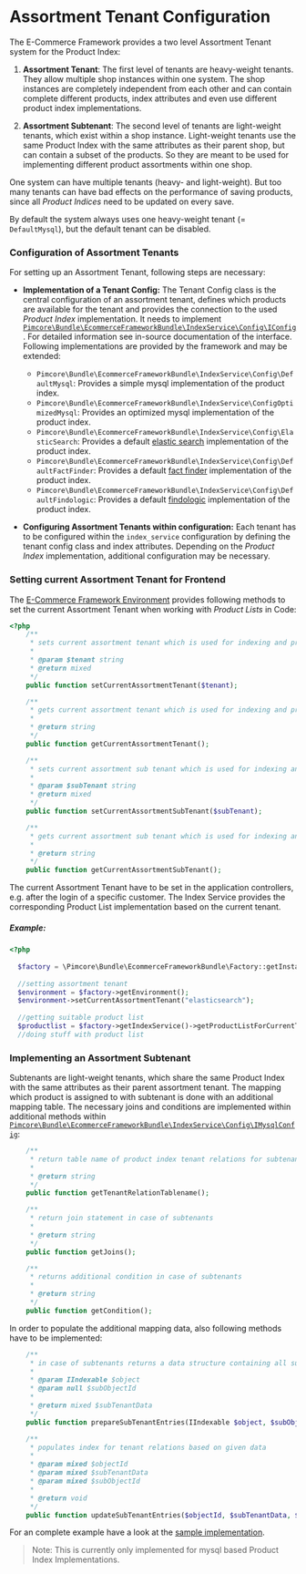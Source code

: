 # Assortment Tenant Configuration

The E-Commerce Framework provides a two level Assortment Tenant system for the Product Index: 

   1. **Assortment Tenant**: The first level of tenants are heavy-weight tenants. They allow multiple shop instances within one 
   system. The shop instances are completely independent from each other and can contain complete different products, 
   index attributes and even use different product index implementations.

   2. **Assortment Subtenant**: The second level of tenants are light-weight tenants, which exist within a shop instance. 
   Light-weight tenants use the same Product Index with the same attributes as their parent shop, but can contain a subset 
   of the products. So they are meant to be used for implementing different product assortments within one shop. 

One system can have multiple tenants (heavy- and light-weight). But too many tenants can have bad effects on the performance 
of saving products, since all *Product Indices* need to be updated on every save. 

By default the system always uses one heavy-weight tenant (= `DefaultMysql`), but the default tenant can be disabled. 


### Configuration of Assortment Tenants
For setting up an Assortment Tenant, following steps are necessary: 

- **Implementation of a Tenant Config:**
The Tenant Config class is the central configuration of an assortment tenant, defines which products are available for 
the tenant and provides the connection to the used *Product Index* implementation. It needs to implement 
[`Pimcore\Bundle\EcommerceFrameworkBundle\IndexService\Config\IConfig`](https://github.com/pimcore/pimcore/blob/master/pimcore/lib/Pimcore/Bundle/EcommerceFrameworkBundle/IndexService/Config/IConfig.php). 
For detailed information see in-source documentation of the interface. Following implementations are provided by the framework 
and may be extended:
   - `Pimcore\Bundle\EcommerceFrameworkBundle\IndexService\Config\DefaultMysql`: Provides a simple mysql implementation of 
   the product index.
  - `Pimcore\Bundle\EcommerceFrameworkBundle\IndexService\ConfigOptimizedMysql`: Provides an optimized mysql implementation 
  of the product index.
  - `Pimcore\Bundle\EcommerceFrameworkBundle\IndexService\Config\ElasticSearch`: Provides a default [elastic search](https://www.elastic.co/) 
  implementation of the product index.
  - `Pimcore\Bundle\EcommerceFrameworkBundle\IndexService\Config\DefaultFactFinder`: Provides a default [fact finder](http://www.fact-finder.de/) 
  implementation of the product index.
  - `Pimcore\Bundle\EcommerceFrameworkBundle\IndexService\Config\DefaultFindologic`: Provides a default [findologic](https://www.findologic.com/) 
  implementation of the product index.

- **Configuring Assortment Tenants within configuration:** 
Each tenant has to be configured within the `index_service` configuration by defining the tenant config class and index 
attributes. Depending on the *Product Index* implementation, additional configuration may be necessary. 


### Setting current Assortment Tenant for Frontend
The [E-Commerce Framework Environment](https://github.com/pimcore/pimcore/blob/master/pimcore/lib/Pimcore/Bundle/EcommerceFrameworkBundle/IEnvironment.php#L22-L22) 
provides following methods to set the current Assortment Tenant when working with *Product Lists* in Code: 
```php
<?php
    /**
     * sets current assortment tenant which is used for indexing and product lists
     *
     * @param $tenant string
     * @return mixed
     */
    public function setCurrentAssortmentTenant($tenant);

    /**
     * gets current assortment tenant which is used for indexing and product lists
     *
     * @return string
     */
    public function getCurrentAssortmentTenant();

    /**
     * sets current assortment sub tenant which is used for indexing and product lists
     *
     * @param $subTenant string
     * @return mixed
     */
    public function setCurrentAssortmentSubTenant($subTenant);

    /**
     * gets current assortment sub tenant which is used for indexing and product lists
     *
     * @return string
     */
    public function getCurrentAssortmentSubTenant();
```

The current Assortment Tenant have to be set in the application controllers, e.g. after the login of a specific customer. 
The Index Service provides the corresponding Product List implementation based on the current tenant.


##### Example:
```php
<?php
  
  $factory = \Pimcore\Bundle\EcommerceFrameworkBundle\Factory::getInstance();
  
  //setting assortment tenant
  $environment = $factory->getEnvironment();
  $environment->setCurrentAssortmentTenant("elasticsearch");
  
  //getting suitable product list
  $productlist = $factory->getIndexService()->getProductListForCurrentTenant();
  //doing stuff with product list
```


### Implementing an Assortment Subtenant
Subtenants are light-weight tenants, which share the same Product Index with the same attributes as their parent 
assortment tenant.
The mapping which product is assigned to with subtenant is done with an additional mapping table. The necessary 
joins and conditions are implemented within additional methods within 
[`Pimcore\Bundle\EcommerceFrameworkBundle\IndexService\Config\IMysqlConfig`](https://github.com/pimcore/pimcore/blob/master/pimcore/lib/Pimcore/Bundle/EcommerceFrameworkBundle/IndexService/Config/IMysqlConfig.php): 
 
```php
    /**
     * return table name of product index tenant relations for subtenants
     *
     * @return string
     */
    public function getTenantRelationTablename();

    /**
     * return join statement in case of subtenants
     *
     * @return string
     */
    public function getJoins();

    /**
     * returns additional condition in case of subtenants
     *
     * @return string
     */
    public function getCondition();
``` 

In order to populate the additional mapping data, also following methods have to be implemented: 

```php
    /**
     * in case of subtenants returns a data structure containing all sub tenants
     *
     * @param IIndexable $object
     * @param null $subObjectId
     *
     * @return mixed $subTenantData
     */
    public function prepareSubTenantEntries(IIndexable $object, $subObjectId = null);

    /**
     * populates index for tenant relations based on given data
     *
     * @param mixed $objectId
     * @param mixed $subTenantData
     * @param mixed $subObjectId
     *
     * @return void
     */
    public function updateSubTenantEntries($objectId, $subTenantData, $subObjectId = null);
```

For an complete example have a look at the [sample implementation](https://github.com/pimcore/pimcore/blob/master/pimcore/lib/Pimcore/Bundle/EcommerceFrameworkBundle/IndexService/Config/DefaultMysqlSubTenantConfig.php).

> Note: This is currently only implemented for mysql based Product Index Implementations. 
